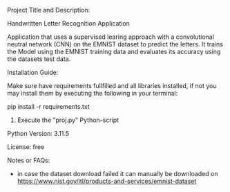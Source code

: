 Project Title and Description:

Handwritten Letter Recognition Application 

Application that uses a supervised learing approach with a convolutional neutral network (CNN) on the EMNIST dataset to predict the letters.
It trains the Model using the EMNIST training data and evaluates its accuracy using the datasets test data.


Installation Guide:

Make sure have  requirements fullfilled and all libraries installed, if not you may install them by executing the following in your terminal:

pip install -r requirements.txt

1. Execute the "proj.py" Python-script
   

Python Version: 3.11.5


License: 
free


Notes or FAQs:

- in case the dataset download failed it can manually be downloaded on https://www.nist.gov/itl/products-and-services/emnist-dataset
